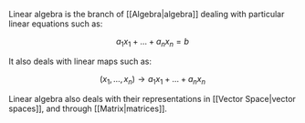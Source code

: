 Linear algebra is the branch of [[Algebra|algebra]] dealing with particular linear equations such as:

$$
a_1x_1 + \dots + a_nx_n = b
$$

It also deals with linear maps such as:

$$
(x_1, \dots, x_n) \to a_1x_1 + \dots + a_nx_n
$$

Linear algebra also deals with their representations in [[Vector Space|vector spaces]], and through [[Matrix|matrices]].